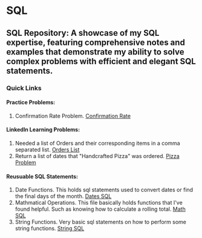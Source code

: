 # SQL
## SQL Repository: A showcase of my SQL expertise, featuring comprehensive notes and examples that demonstrate my ability to solve complex problems with efficient and elegant SQL statements.

### Quick Links

#### Practice Problems:
1. Confirmation Rate Problem. [Confirmation Rate](https://github.com/JohnnytheShark/SQL/blob/main/ConfirmationRate.sql)

#### LinkedIn Learning Problems:
1. Needed a list of Orders and their corresponding items in a comma separated list. [Orders List](https://github.com/JohnnytheShark/SQL/blob/main/LinkedIn_Learning_ItemsList.sql)
2. Return a list of dates that "Handcrafted Pizza" was ordered. [Pizza Problem](https://github.com/JohnnytheShark/SQL/blob/main/LinkedIn_Learning_PizzaOrders.sql)

#### Reusuable SQL Statements:
1. Date Functions. This holds sql statements used to convert dates or find the final days of the month. [Dates SQL](https://github.com/JohnnytheShark/SQL/blob/main/DateFunctions.sql)
2. Mathmatical Operations. This file basically holds functions that I've found helpful. Such as knowing how to calculate a rolling total. [Math SQL](https://github.com/JohnnytheShark/SQL/blob/main/MathematicalOperations.sql)
3. String Functions. Very basic sql statements on how to perform some string functions. [String SQL](https://github.com/JohnnytheShark/SQL/blob/main/StringFunctions.sql)
